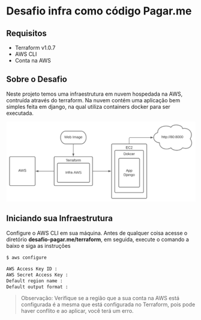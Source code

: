 # Desafio infra como código Pagar.me

## Requisitos 
- Terraform v1.0.7
- AWS CLI
- Conta na AWS

## Sobre o Desafio
Neste projeto temos uma infraestrutura em nuvem hospedada na AWS, contruída através do terraform. Na nuvem contém uma aplicação bem simples feita em django, na qual utiliza containers docker para ser executada.

<img src="img/Fluxo-IaC.svg" alt="Minha Figura">

## Iniciando sua Infraestrutura
Configure o AWS CLI em sua máquina. Antes de qualquer coisa acesse o diretório **desafio-pagar.me/terraform**, em seguida, execute o comando a baixo e siga as instruções
~~~shell
$ aws configure
~~~
~~~shell
AWS Access Key ID : 
AWS Secret Access Key : 
Default region name : 
Default output format :
~~~
> Observação: Verifique se a região que a sua conta na AWS está configurada é a mesma que está configurada no Terraform, pois pode haver conflito e ao aplicar, você terá um erro.

